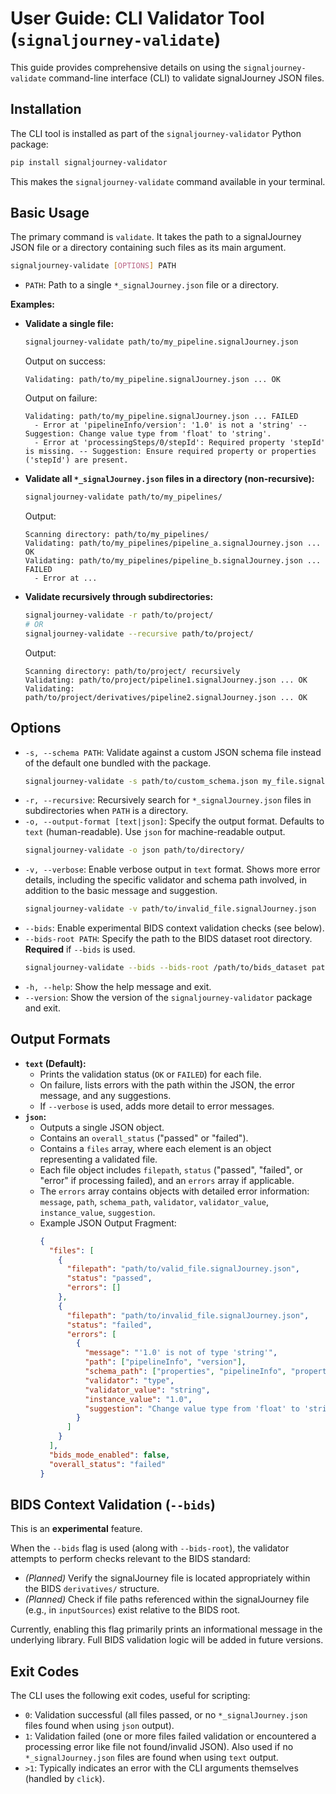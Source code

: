 # User Guide: CLI Validator Tool (`signaljourney-validate`)

This guide provides comprehensive details on using the `signaljourney-validate` command-line interface (CLI) to validate signalJourney JSON files.

## Installation

The CLI tool is installed as part of the `signaljourney-validator` Python package:

```bash
pip install signaljourney-validator
```

This makes the `signaljourney-validate` command available in your terminal.

## Basic Usage

The primary command is `validate`. It takes the path to a signalJourney JSON file or a directory containing such files as its main argument.

```bash
signaljourney-validate [OPTIONS] PATH
```

*   `PATH`: Path to a single `*_signalJourney.json` file or a directory.

**Examples:**

*   **Validate a single file:**
    ```bash
    signaljourney-validate path/to/my_pipeline.signalJourney.json
    ```
    Output on success:
    ```
    Validating: path/to/my_pipeline.signalJourney.json ... OK
    ```
    Output on failure:
    ```
    Validating: path/to/my_pipeline.signalJourney.json ... FAILED
      - Error at 'pipelineInfo/version': '1.0' is not a 'string' -- Suggestion: Change value type from 'float' to 'string'.
      - Error at 'processingSteps/0/stepId': Required property 'stepId' is missing. -- Suggestion: Ensure required property or properties ('stepId') are present.
    ```

*   **Validate all `*_signalJourney.json` files in a directory (non-recursive):**
    ```bash
    signaljourney-validate path/to/my_pipelines/
    ```
    Output:
    ```
    Scanning directory: path/to/my_pipelines/
    Validating: path/to/my_pipelines/pipeline_a.signalJourney.json ... OK
    Validating: path/to/my_pipelines/pipeline_b.signalJourney.json ... FAILED
      - Error at ...
    ```

*   **Validate recursively through subdirectories:**
    ```bash
    signaljourney-validate -r path/to/project/
    # OR
    signaljourney-validate --recursive path/to/project/
    ```
    Output:
    ```
    Scanning directory: path/to/project/ recursively
    Validating: path/to/project/pipeline1.signalJourney.json ... OK
    Validating: path/to/project/derivatives/pipeline2.signalJourney.json ... OK
    ```

## Options

*   `-s, --schema PATH`: Validate against a custom JSON schema file instead of the default one bundled with the package.
    ```bash
    signaljourney-validate -s path/to/custom_schema.json my_file.signalJourney.json
    ```
*   `-r, --recursive`: Recursively search for `*_signalJourney.json` files in subdirectories when `PATH` is a directory.
*   `-o, --output-format [text|json]`: Specify the output format. Defaults to `text` (human-readable). Use `json` for machine-readable output.
    ```bash
    signaljourney-validate -o json path/to/directory/
    ```
*   `-v, --verbose`: Enable verbose output in `text` format. Shows more error details, including the specific validator and schema path involved, in addition to the basic message and suggestion.
    ```bash
    signaljourney-validate -v path/to/invalid_file.signalJourney.json
    ```
*   `--bids`: Enable experimental BIDS context validation checks (see below).
*   `--bids-root PATH`: Specify the path to the BIDS dataset root directory. **Required** if `--bids` is used.
    ```bash
    signaljourney-validate --bids --bids-root /path/to/bids_dataset path/to/bids_dataset/derivatives/...
    ```
*   `-h, --help`: Show the help message and exit.
*   `--version`: Show the version of the `signaljourney-validator` package and exit.

## Output Formats

*   **`text` (Default):**
    *   Prints the validation status (`OK` or `FAILED`) for each file.
    *   On failure, lists errors with the path within the JSON, the error message, and any suggestions.
    *   If `--verbose` is used, adds more detail to error messages.
*   **`json`:**
    *   Outputs a single JSON object.
    *   Contains an `overall_status` ("passed" or "failed").
    *   Contains a `files` array, where each element is an object representing a validated file.
    *   Each file object includes `filepath`, `status` ("passed", "failed", or "error" if processing failed), and an `errors` array if applicable.
    *   The `errors` array contains objects with detailed error information: `message`, `path`, `schema_path`, `validator`, `validator_value`, `instance_value`, `suggestion`.
    *   Example JSON Output Fragment:
        ```json
        {
          "files": [
            {
              "filepath": "path/to/valid_file.signalJourney.json",
              "status": "passed",
              "errors": []
            },
            {
              "filepath": "path/to/invalid_file.signalJourney.json",
              "status": "failed",
              "errors": [
                {
                  "message": "'1.0' is not of type 'string'",
                  "path": ["pipelineInfo", "version"],
                  "schema_path": ["properties", "pipelineInfo", "properties", "version", "type"],
                  "validator": "type",
                  "validator_value": "string",
                  "instance_value": "1.0",
                  "suggestion": "Change value type from 'float' to 'string'."
                }
              ]
            }
          ],
          "bids_mode_enabled": false,
          "overall_status": "failed"
        }
        ```

## BIDS Context Validation (`--bids`)

This is an **experimental** feature.

When the `--bids` flag is used (along with `--bids-root`), the validator attempts to perform checks relevant to the BIDS standard:

*   *(Planned)* Verify the signalJourney file is located appropriately within the BIDS `derivatives/` structure.
*   *(Planned)* Check if file paths referenced within the signalJourney file (e.g., in `inputSources`) exist relative to the BIDS root.

Currently, enabling this flag primarily prints an informational message in the underlying library. Full BIDS validation logic will be added in future versions.

## Exit Codes

The CLI uses the following exit codes, useful for scripting:

*   `0`: Validation successful (all files passed, or no `*_signalJourney.json` files found when using `json` output).
*   `1`: Validation failed (one or more files failed validation or encountered a processing error like file not found/invalid JSON). Also used if no `*_signalJourney.json` files are found when using `text` output.
*   `>1`: Typically indicates an error with the CLI arguments themselves (handled by `click`). 